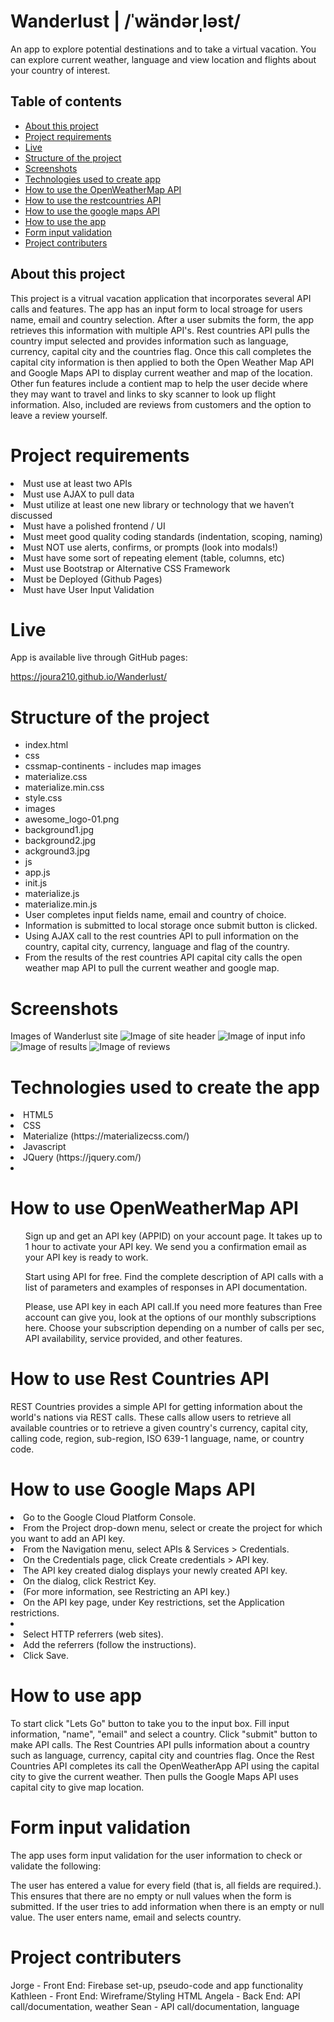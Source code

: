 # Wanderlust | /ˈwändərˌləst/

An app to explore potential destinations and to take a virtual vacation. You can explore current weather, language and view location and flights about your country of interest.

## Table of contents

* [About this project](#about-this-project)
* [Project requirements](#project-requirements)
* [Live](#live)
* [Structure of the project](#structure-of-the-project)
* [Screenshots](#screenshots)
* [Technologies used to create app](#technologies-used)
* [How to use the OpenWeatherMap API](#OpenWeatherMapAPI)
* [How to use the restcountries API](#restcountriesapi)
* [How to use the google maps API](#googlemapsapi)
* [How to use the app](#how-to-use-app)
* [Form input validation](#form-input-validation)
* [Project contributers](#project-contributers)

## <a name="about-this-project"></a> About this project

This project is a vitrual vacation application that incorporates several API calls and features. The app has an input form to local stroage for users name, email and country selection. After a user submits the form, the app retrieves this information with multiple API's. Rest countries API pulls the country imput selected and provides information such as language, currency, capital city and the countries flag. Once this call completes the capital city information is then applied to both the Open Weather Map API and Google Maps API to display current weather and map of the location. Other fun features include a contient map to help the user decide where they may want to travel and links to sky scanner to look up flight information. Also, included are reviews from customers and the option to leave a review yourself.

# <a name="project-requirements"></a> Project requirements

<li>Must use at least two APIs</li>
<li>Must use AJAX to pull data</li>
<li>Must utilize at least one new library or technology that we haven’t discussed</li>
<li>Must have a polished frontend / UI</li> 
<li>Must meet good quality coding standards (indentation, scoping, naming)</li>
<li>Must NOT use alerts, confirms, or prompts (look into modals!)</li>
<li>Must have some sort of repeating element (table, columns, etc)</li>
<li>Must use Bootstrap or Alternative CSS Framework</li>
<li>Must be Deployed (Github Pages)</li>
<li>Must have User Input Validation</li>

# <a name="live"></a> Live
App is available live through GitHub pages:

https://joura210.github.io/Wanderlust/


# <a name="structure-of-the-project"></a> Structure of the project
<ul>
<li>index.html</li>
<li>css</li>
    <li>cssmap-continents - includes map images</li>
    <li>materialize.css</li>
    <li>materialize.min.css</li>
    <li>style.css</li>
<li>images</li>
    <li>awesome_logo-01.png</li>
    <li>background1.jpg</li>
    <li>background2.jpg</li>
    <li>ackground3.jpg</li>
<li>js</li>
    <li>app.js</li>
    <li>init.js</li>
    <li>materialize.js</li>
    <li>materialize.min.js</li>

<li>User completes input fields name, email and country of choice.</li> 
<li>Information is submitted to local storage once submit button is clicked.</li> 
<li>Using AJAX call to the rest countries API to pull information on the country, capital city, currency, language and flag of the country.</li>
<li>From the results of the rest countries API capital city calls the open weather map API to pull the current weather and google map.</li>
</ul>

# <a name="screenshots"></a> Screenshots
Images of Wanderlust site
![Image of site header](images/readme1.jpg)
![Image of input info](images/readme2.jpg)
![Image of results](images/readme3.jpg)
![Image of reviews](images/readme4.jpg)

# <a name="technologies-used"></a> Technologies used to create the app
<li>HTML5</li>
<li>CSS</li>
<li>Materialize (https://materializecss.com/)</li>
<li>Javascript</li>
<li>JQuery (https://jquery.com/)<li>

# <a name="OpenWeatherMapAPI"></a> How to use OpenWeatherMap API
<ol>Sign up and get an API key (APPID) on your account page. It takes up to 1 hour to activate your API key. We send you a confirmation email as your API key is ready to work.</ol>
<ol>Start using API for free. Find the complete description of API calls with a list of parameters and examples of responses in API documentation.</ol>
<ol>Please, use API key in each API call.If you need more features than Free account can give you, look at the options of our monthly subscriptions here. Choose your subscription depending on a number of calls per sec, API availability, service provided, and other features.</ol>

# <a name="restcountriesapi"></a> How to use Rest Countries API

<p>REST Countries provides a simple API for getting information about the world's nations via REST calls. These calls allow users to retrieve all available countries or to retrieve a given country's currency, capital city, calling code, region, sub-region, ISO 639-1 language, name, or country code.</p>

# <a name="googlemapsapi></a"> How to use Google Maps API

<li>Go to the Google Cloud Platform Console.</li>
<li>From the Project drop-down menu, select or create the project for which you want to add an API key.</li>
<li>From the  Navigation menu, select APIs & Services > Credentials.</li>
<li>On the Credentials page, click Create credentials > API key.</li> 
    <li>The API key created dialog displays your newly created API key.</li>
<li>On the dialog, click Restrict Key.</li> 
    <li>(For more information, see Restricting an API key.)</li>
<li>On the API key page, under Key restrictions, set the Application restrictions.<li>
    <li>Select HTTP referrers (web sites).</li>
    <li>Add the referrers (follow the instructions).</li>
    <li>Click Save.</li>

# <a name="how-to-use-app"></a> How to use app
To start click "Lets Go" button to take you to the input box.
Fill input information, "name", "email" and select a country.
Click "submit" button to make API calls.
The Rest Countries API pulls information about a country such as language, currency, capital city and countries flag.
Once the Rest Countries API completes its call the OpenWeatherApp API using the capital city to give the current weather.
Then pulls the Google Maps API uses capital city to give map location.

# <a name="form-input-validation"></a> Form input validation
The app uses form input validation for the user information to check or validate the following:

The user has entered a value for every field (that is, all fields are required.). This ensures that there are no empty or null values when the form is submitted. If the user tries to add information when there is an empty or null value. 
The user enters name, email and selects country. 

# <a name="project-contributers"></a> Project contributers
Jorge - Front End: Firebase set-up, pseudo-code and app functionality
Kathleen - Front End: Wireframe/Styling HTML
Angela - Back End: API call/documentation, weather
Sean - API call/documentation, language